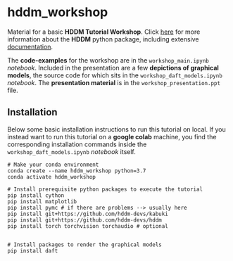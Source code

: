 # hddm_workshop
Material for a basic **HDDM Tutorial Workshop**. Click [here](https://github.com/hddm-devs/hddm) for more information about the **HDDM** python package, including extensive [documentation](https://hddm.readthedocs.io/en/latest/).


The **code-examples** for the workshop are in the `workshop_main.ipynb` *notebook*.
Included in the presentation are a few **depictions of graphical models**, the source code for which sits in 
the `workshop_daft_models.ipynb` *notebook*.
The **presentation material** is in the `workshop_presentation.ppt` file.

## Installation
Below some basic installation instructions to run this tutorial on local. 
If you instead want to run this tutorial on a **google colab** machine, you find the corresponding installation commands inside the `workshop_daft_models.ipynb` *notebook* itself.

```
# Make your conda environment
conda create --name hddm_workshop python=3.7
conda activate hddm_workshop

# Install prerequisite python packages to execute the tutorial
pip install cython
pip install matplotlib
pip install pymc # if there are problems --> usually here
pip install git+https://github.com/hddm-devs/kabuki
pip install git+https://github.com/hddm-devs/hddm
pip install torch torchvision torchaudio # optional


# Install packages to render the graphical models
pip install daft
```
